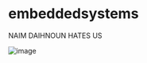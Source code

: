# embeddedsystems
NAIM DAIHNOUN HATES US

![image](https://github.com/adamyap/embeddedsystems/assets/98831232/c85575a5-74a2-455d-9a2a-a7b89a90e51f)

